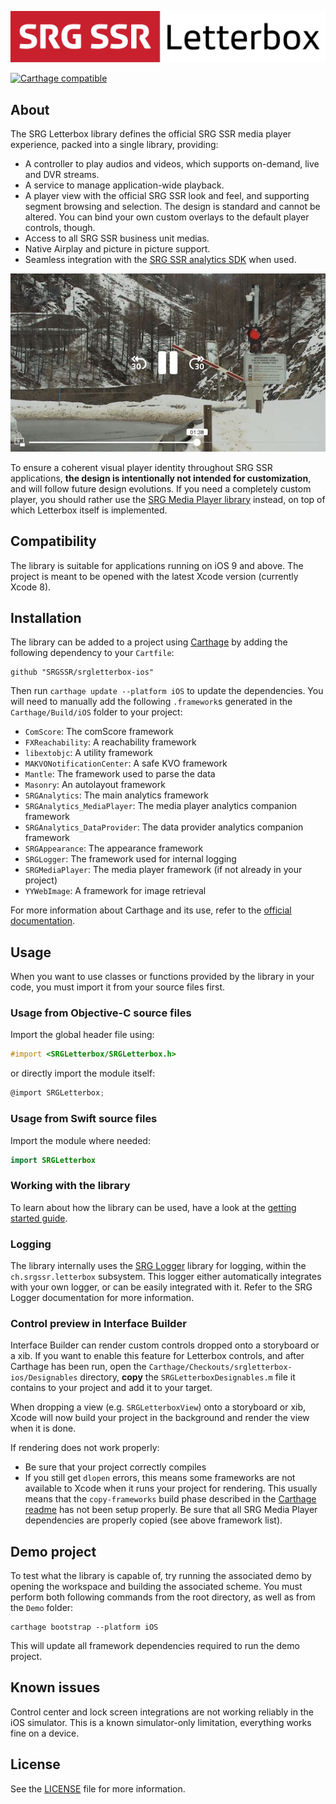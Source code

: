 <p align="center"><img src="README-images/logo.png"/></p>

[![Carthage compatible](https://img.shields.io/badge/Carthage-compatible-4BC51D.svg?style=flat)](https://github.com/Carthage/Carthage)

## About

The SRG Letterbox library defines the official SRG SSR media player experience, packed into a single library, providing:

* A controller to play audios and videos, which supports on-demand, live and DVR streams.
* A service to manage application-wide playback. 
* A player view with the official SRG SSR look and feel, and supporting segment browsing and selection. The design is standard and cannot be altered. You can bind your own custom overlays to the default player controls, though.
* Access to all SRG SSR business unit medias.
* Native Airplay and picture in picture support.
* Seamless integration with the [SRG SSR analytics SDK](https://github.com/SRGSSR/srganalytics-ios) when used.

<p align="center"><img src="README-images/letterbox.jpg"/></p>

To ensure a coherent visual player identity throughout SRG SSR applications, **the design is intentionally not intended for customization**, and will follow future design evolutions. If you need a completely custom player, you should rather use the [SRG Media Player library](https://github.com/SRGSSR/SRGMediaPlayer-iOS) instead, on top of which Letterbox itself is implemented.

## Compatibility

The library is suitable for applications running on iOS 9 and above. The project is meant to be opened with the latest Xcode version (currently Xcode 8).

## Installation

The library can be added to a project using [Carthage](https://github.com/Carthage/Carthage)  by adding the following dependency to your `Cartfile`:
    
```
github "SRGSSR/srgletterbox-ios"
```

Then run `carthage update --platform iOS` to update the dependencies. You will need to manually add the following `.framework`s generated in the `Carthage/Build/iOS` folder to your project:

  * `ComScore`: The comScore framework
  * `FXReachability`: A reachability framework
  * `libextobjc`: A utility framework
  * `MAKVONotificationCenter`: A safe KVO framework
  * `Mantle`:  The framework used to parse the data
  * `Masonry`: An autolayout framework
  * `SRGAnalytics`: The main analytics framework
  * `SRGAnalytics_MediaPlayer`: The media player analytics companion framework
  * `SRGAnalytics_DataProvider`: The data provider analytics companion framework
  * `SRGAppearance`: The appearance framework
  * `SRGLogger`: The framework used for internal logging
  * `SRGMediaPlayer`: The media player framework (if not already in your project)
  * `YYWebImage`: A framework for image retrieval

For more information about Carthage and its use, refer to the [official documentation](https://github.com/Carthage/Carthage).

## Usage

When you want to use classes or functions provided by the library in your code, you must import it from your source files first.

### Usage from Objective-C source files

Import the global header file using:

```objective-c
#import <SRGLetterbox/SRGLetterbox.h>
```

or directly import the module itself:

```objective-c
@import SRGLetterbox;
```

### Usage from Swift source files

Import the module where needed:

```swift
import SRGLetterbox
```

### Working with the library

To learn about how the library can be used, have a look at the [getting started guide](Documentation/Getting-started.md).

### Logging

The library internally uses the [SRG Logger](https://github.com/SRGSSR/srglogger-ios) library for logging, within the `ch.srgssr.letterbox` subsystem. This logger either automatically integrates with your own logger, or can be easily integrated with it. Refer to the SRG Logger documentation for more information.

### Control preview in Interface Builder

Interface Builder can render custom controls dropped onto a storyboard or a xib. If you want to enable this feature for Letterbox controls, and after Carthage has been run, open the `Carthage/Checkouts/srgletterbox-ios/Designables` directory, **copy** the `SRGLetterboxDesignables.m` file it contains to your project and add it to your target.

When dropping a view (e.g. `SRGLetterboxView`) onto a storyboard or xib, Xcode will now build your project in the background and render the view when it is done.

If rendering does not work properly:

* Be sure that your project correctly compiles
* If you still get `dlopen` errors, this means some frameworks are not available to Xcode when it runs your project for rendering. This usually means that the `copy-frameworks` build phase described in the [Carthage readme](https://github.com/Carthage/Carthage#getting-started) has not been setup properly. Be sure that all SRG Media Player dependencies are properly copied (see above framework list).

## Demo project

To test what the library is capable of, try running the associated demo by opening the workspace and building the associated scheme. You must perform both following commands from the root directory, as well as from the `Demo` folder:

```
carthage bootstrap --platform iOS
```

This will update all framework dependencies required to run the demo project.

## Known issues

Control center and lock screen integrations are not working reliably in the iOS simulator. This is a known simulator-only limitation, everything works fine on a device. 

## License

See the [LICENSE](LICENSE) file for more information.
